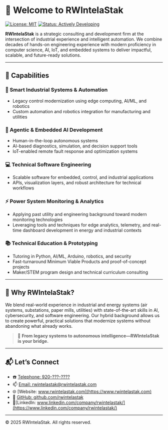 # 👋 Welcome to RWIntelaStak

[![License: MIT](https://img.shields.io/badge/license-MIT-blue.svg)](LICENSE)
[![Status: Actively Developing](https://img.shields.io/badge/status-active-success.svg)](#)

**RWIntelaStak** is a strategic consulting and development firm at the intersection of industrial experience and intelligent automation. We combine decades of hands-on engineering experience with modern proficiency in computer science, AI, IoT, and embedded systems to deliver impactful, scalable, and future-ready solutions.

---

## 🚀 Capabilities

### 🧠 Smart Industrial Systems & Automation
- Legacy control modernization using edge computing, AI/ML, and robotics  
- Custom automation and robotics integration for manufacturing and utilities  

### 🤖 Agentic & Embedded AI Development
- Human-in-the-loop autonomous systems  
- AI-based diagnostics, simulation, and decision support tools  
- IoT-enabled remote fault response and optimization systems  

### 💻 Technical Software Engineering
- Scalable software for embedded, control, and industrial applications  
- APIs, visualization layers, and robust architecture for technical workflows

### ⚡ Power System Monitoring & Analytics
- Applying past utility and engineering background toward modern monitoring technologies
- Leveraging tools and techniques for edge analytics, telemetry, and real-time dashboard development in energy and industrial contexts

### 📚 Technical Education & Prototyping
- Tutoring in Python, AI/ML, Arduino, robotics, and security  
- Fast-turnaround Minimum Viable Products and proof-of-concept projects  
- Maker/STEM program design and technical curriculum consulting  

---

## 🔧 Why RWIntelaStak?

We blend real-world experience in industrial and energy systems (air systems, substations, paper mills, utilities) with state-of-the-art skills in AI, cybersecurity, and software engineering. Our hybrid background allows us to create powerful, practical solutions that modernize systems without abandoning what already works.

> 🔄 **From legacy systems to autonomous intelligence—RWIntelaStak is your bridge.**

---

## 📬 Let’s Connect
- ☎️ [Telephone: 920-???-????](920-???-????)
- 📫 [Email: rwintelastak@rwintelastak.com](mailto:rwintelastak@rwintelastak.com)
- 🌐 [Website: www.rwintelastak.com](https://www.rwintelastak.com)
- 🐙 [GitHub: github.com/rwintelastak](https://github.com/rwintelastak)
- 🔗[LinkedIn: www.linkedin.com/company/rwintelastak/](https://www.linkedin.com/company/rwintelastak/)

---

© 2025 RWIntelaStak. All rights reserved.
